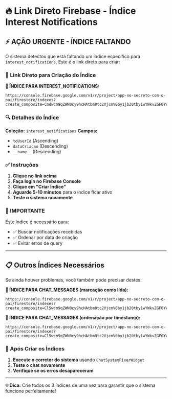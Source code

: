 # 🔥 Link Direto Firebase - Índice Interest Notifications

## ⚡ AÇÃO URGENTE - ÍNDICE FALTANDO

O sistema detectou que está faltando um índice específico para `interest_notifications`. Este é o link direto para criar:

### 🎯 Link Direto para Criação do Índice

**📍 ÍNDICE PARA INTEREST_NOTIFICATIONS:**
```
https://console.firebase.google.com/v1/r/project/app-no-secreto-com-o-pai/firestore/indexes?create_composite=Cmdwcm9qZWN0cy9hcHAtbm8tc2VjcmV0by1jb20tby1wYWkvZGF0YWJhc2VzLyhkZWZhdWx0KS9jb2xsZWN0aW9uR3JvdXBzL2ludGVyZXN0X25vdGlmaWNhdGlvbnMvaW5kZXhlcy9fEAEaDAoIdG9Vc2VySWQQARoPCgtkYXRhQ3JpYWNhbxACGgwKCF9fbmFtZV9fEAI
```

### 🔍 Detalhes do Índice

**Coleção:** `interest_notifications`
**Campos:**
- `toUserId` (Ascending)
- `dataCriacao` (Descending)
- `__name__` (Descending)

### ✅ Instruções

1. **Clique no link acima**
2. **Faça login no Firebase Console**
3. **Clique em "Criar Índice"**
4. **Aguarde 5-10 minutos** para o índice ficar ativo
5. **Teste o sistema novamente**

### 🚨 IMPORTANTE

Este índice é necessário para:
- ✅ Buscar notificações recebidas
- ✅ Ordenar por data de criação
- ✅ Evitar erros de query

---

## 📋 Outros Índices Necessários

Se ainda houver problemas, você também pode precisar destes:

**📍 ÍNDICE PARA CHAT_MESSAGES (marcação como lida):**
```
https://console.firebase.google.com/v1/r/project/app-no-secreto-com-o-pai/firestore/indexes?create_composite=Cl5wcm9qZWN0cy9hcHAtbm8tc2VjcmV0by1jb20tby1wYWkvZGF0YWJhc2VzLyhkZWZhdWx0KS9jb2xsZWN0aW9uR3JvdXBzL2NoYXRfbWVzc2FnZXMvaW5kZXhlcy9fEAEaCgoGY2hhdElkEAEaCgoGaXNSZWFkEAEaDAoIc2VuZGVySWQQARoMCghfX25hbWVfXxAB
```

**📍 ÍNDICE PARA CHAT_MESSAGES (ordenação por timestamp):**
```
https://console.firebase.google.com/v1/r/project/app-no-secreto-com-o-pai/firestore/indexes?create_composite=Cl5wcm9qZWN0cy9hcHAtbm8tc2VjcmV0by1jb20tby1wYWkvZGF0YWJhc2VzLyhkZWZhdWx0KS9jb2xsZWN0aW9uR3JvdXBzL2NoYXRfbWVzc2FnZXMvaW5kZXhlcy9fEAEaCgoGY2hhdElkEAEaDQoJdGltZXN0YW1wEAIaDAoIX19uYW1lX18QAg
```

### 🎉 Após Criar os Índices

1. **Execute o corretor do sistema** usando `ChatSystemFixerWidget`
2. **Teste o chat novamente**
3. **Verifique se os erros desapareceram**

---

**💡 Dica:** Crie todos os 3 índices de uma vez para garantir que o sistema funcione perfeitamente!
